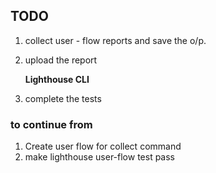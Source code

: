 ## TODO

1. collect user - flow reports and save the o/p.
2. upload the report

   **Lighthouse CLI**

3. complete the tests

### to continue from

1. Create user flow for collect command
2. make lighthouse user-flow test pass
